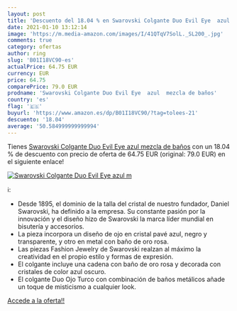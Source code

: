 ```yaml
---
layout: post
title: 'Descuento del 18.04 % en Swarovski Colgante Duo Evil Eye  azul  m'
date: 2021-01-10 13:12:14
image: 'https://m.media-amazon.com/images/I/41QTqV7SolL._SL200_.jpg'
comments: true
category: ofertas
author: ring
slug: 'B01I18VC90-es'
actualPrice: 64.75 EUR
currency: EUR
price: 64.75
comparePrice: 79.0 EUR
prodname: 'Swarovski Colgante Duo Evil Eye  azul  mezcla de baños'
country: 'es'
flag: '🇪🇸'
buyurl: 'https://www.amazon.es/dp/B01I18VC90/?tag=tolees-21'
descuento: '18.04'
average: '50.584999999999994'
---
```


Tienes [Swarovski Colgante Duo Evil Eye  azul  mezcla de baños](https://www.amazon.es/dp/B01I18VC90/?tag=tolees-21) con un 18.04 % de descuento con precio de oferta de 64.75 EUR (original: 79.0 EUR) en el siguiente enlace!

[![Swarovski Colgante Duo Evil Eye  azul  m](https://m.media-amazon.com/images/I/41QTqV7SolL._SL200_.jpg)](https://www.amazon.es/dp/B01I18VC90/?tag=tolees-21)

ℹ️:

- Desde 1895, el dominio de la talla del cristal de nuestro fundador, Daniel Swarovski, ha definido a la empresa. Su constante pasión por la innovación y el diseño hizo de Swarovski la marca líder mundial en bisutería y accesorios.
- La pieza incorpora un diseño de ojo en cristal pavé azul, negro y transparente, y otro en metal con baño de oro rosa.
- Las piezas Fashion Jewelry de Swarovski realzan al máximo la creatividad en el propio estilo y formas de expresión.
- El colgante incluye una cadena con baño de oro rosa y decorada con cristales de color azul oscuro.
- El colgante Duo Ojo Turco con combinación de baños metálicos añade un toque de misticismo a cualquier look.

[Accede a la oferta!!](https://www.amazon.es/dp/B01I18VC90/?tag=tolees-21)
